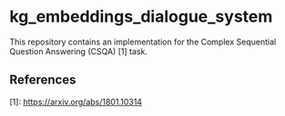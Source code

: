 # kg_embeddings_dialogue_system

This repository contains an implementation for the Complex Sequential Question Answering (CSQA) \[1\] task.


## References

\[1\]: https://arxiv.org/abs/1801.10314
